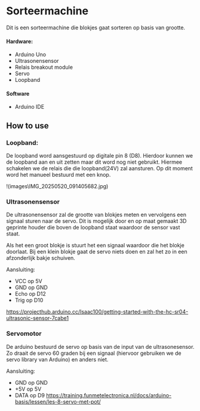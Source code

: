 # Sorteermachine
Dit is een sorteermachine die blokjes gaat sorteren op basis van grootte. 

#### Hardware:
- Arduino Uno
- Ultrasonensensor
- Relais breakout module
- Servo
- Loopband

#### Software
- Arduino IDE

## How to use

### Loopband:
De loopband word aansgestuurd op digitale pin 8 (D8). Hierdoor kunnen we de loopband aan en uit zetten maar dit word nog niet gebruikt. Hiermee schakelen we de relais die die loopband(24V) zal aansturen.
Op dit moment word het manueel bestuurd met een knop.

!(images\IMG_20250520_091405682.jpg)

### Ultrasonensensor
De ultrasonensensor zal de grootte van blokjes meten en vervolgens een signaal sturen naar de servo. Dit is mogelijk door en op maat gemaakt 3D geprinte houder die boven de loopband staat waardoor de sensor vast staat.

Als het een groot blokje is stuurt het een signaal waardoor die het blokje doorlaat. Bij een klein blokje gaat de servo niets doen en zal het zo in een afzonderlijk bakje schuiven.

Aansluiting:
- VCC op 5V
- GND op GND
- Echo op D12
- Trig op D10

https://projecthub.arduino.cc/Isaac100/getting-started-with-the-hc-sr04-ultrasonic-sensor-7cabe1 

### Servomotor
De arduino bestuurd de servo op basis van de input van de ultrasonesensor. Zo draait de servo 60 graden bij een signaal (hiervoor gebruiken we de servo library van Arduino) en anders niet.

Aansluiting:
- GND op GND
- +5V op 5V
- DATA op D9
https://training.funmetelectronica.nl/docs/arduino-basis/lessen/les-8-servo-met-pot/ 

